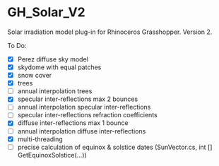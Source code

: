 # GH_Solar_V2
Solar irradiation model plug-in for Rhinoceros Grasshopper. Version 2.

To Do:
- [x] Perez diffuse sky model
- [x] skydome with equal patches
- [x] snow cover
- [x] trees
- [ ] annual interpolation trees
- [x] specular inter-reflections max 2 bounces
- [ ] annual interpolation specular inter-reflections
- [ ] specular inter-reflections refraction coefficients
- [x] diffuse inter-reflections max 1 bounce
- [ ] annual interpolation diffuse inter-reflections
- [x] multi-threading
- [ ] precise calculation of equinox & solstice dates (SunVector.cs, int [] GetEquinoxSolstice(...))
